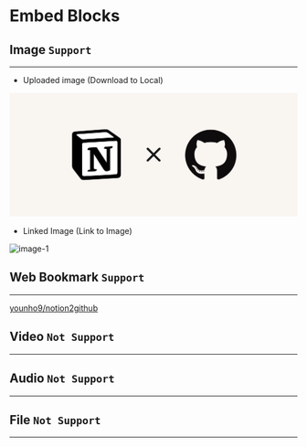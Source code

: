 # Embed Blocks

## Image `Support`

---

- Uploaded image (Download to Local)

![image-0](images/image-0.png)

- Linked Image (Link to Image)

![image-1](https://images.unsplash.com/photo-1526170375885-4d8ecf77b99f?ixlib=rb-1.2.1&q=85&fm=jpg&crop=entropy&cs=srgb&ixid=eyJhcHBfaWQiOjYzOTIxfQ)



## Web Bookmark `Support`

---

[younho9/notion2github](https://github.com/younho9/notion2github)



## Video `Not Support`

---





## Audio `Not Support`

---





## File `Not Support`

---



